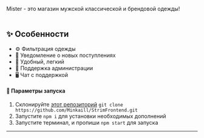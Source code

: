 Mister - это магазин мужской классической и брендовой одежды!
<br><br>


## ✨ Особенности
 - ⚙️ Фильтрация одежды
 - 🌆 Уведомление о новых поступлениях
 - 📝 Удобный, легкий
 - 💯 Поддержка администрации
 - 🖥 Чат с поддержкой

#### 🤖 Параметры запуска
1. Склонируйте [этот репозиторий](https://github.com/Minkaill/StrimFrontend.git) `git clone https://github.com/Minkaill/StrimFrontend.git`
2. Запустите `npm i` для установки необходимых дополнений
3. Запустите терминал, и пропиши `npm start` для запуска
---
